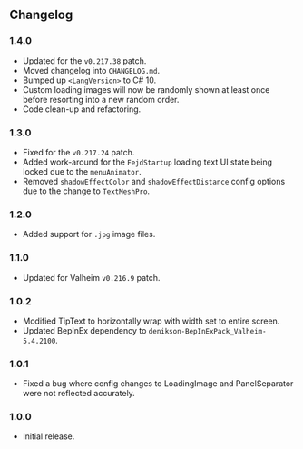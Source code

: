 ## Changelog

### 1.4.0

  * Updated for the `v0.217.38` patch.
  * Moved changelog into `CHANGELOG.md`.
  * Bumped up `<LangVersion>` to C# 10.
  * Custom loading images will now be randomly shown at least once before resorting into a new random order.
  * Code clean-up and refactoring.

### 1.3.0

  * Fixed for the `v0.217.24` patch.
  * Added work-around for the `FejdStartup` loading text UI state being locked due to the `menuAnimator`.
  * Removed `shadowEffectColor` and `shadowEffectDistance` config options due to the change to `TextMeshPro`.

### 1.2.0

  * Added support for `.jpg` image files.

### 1.1.0

  * Updated for Valheim `v0.216.9` patch.

### 1.0.2

  * Modified TipText to horizontally wrap with width set to entire screen.
  * Updated BepInEx dependency to `denikson-BepInExPack_Valheim-5.4.2100`.

### 1.0.1

  * Fixed a bug where config changes to LoadingImage and PanelSeparator were not reflected accurately.

### 1.0.0

  * Initial release.